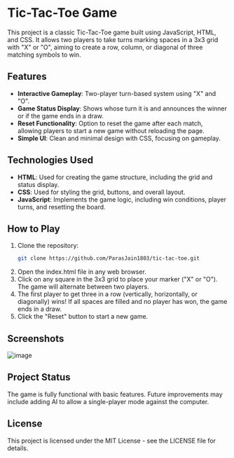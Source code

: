 # Tic-Tac-Toe Game

This project is a classic Tic-Tac-Toe game built using JavaScript, HTML, and CSS. It allows two players to take turns marking spaces in a 3x3 grid with "X" or "O", aiming to create a row, column, or diagonal of three matching symbols to win.

## Features

- **Interactive Gameplay**: Two-player turn-based system using "X" and "O".
- **Game Status Display**: Shows whose turn it is and announces the winner or if the game ends in a draw.
- **Reset Functionality**: Option to reset the game after each match, allowing players to start a new game without reloading the page.
- **Simple UI**: Clean and minimal design with CSS, focusing on gameplay.

## Technologies Used

- **HTML**: Used for creating the game structure, including the grid and status display.
- **CSS**: Used for styling the grid, buttons, and overall layout.
- **JavaScript**: Implements the game logic, including win conditions, player turns, and resetting the board.

## How to Play

1. Clone the repository:
   ```bash
   git clone https://github.com/ParasJain1803/tic-tac-toe.git
2. Open the index.html file in any web browser.
3. Click on any square in the 3x3 grid to place your marker ("X" or "O"). The game will alternate between two players.
4. The first player to get three in a row (vertically, horizontally, or diagonally) wins! If all spaces are filled and no player has won, the game ends in a draw.
5. Click the "Reset" button to start a new game.

## Screenshots

![image](https://github.com/user-attachments/assets/d690c89d-148c-4cd5-bcd7-283a7b5b8ca5)


## Project Status
The game is fully functional with basic features. Future improvements may include adding AI to allow a single-player mode against the computer.

## License
This project is licensed under the MIT License - see the LICENSE file for details.
